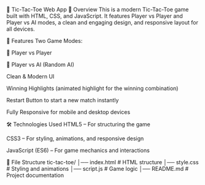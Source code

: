 🎯 Tic-Tac-Toe Web App
📌 Overview
This is a modern Tic-Tac-Toe game built with HTML, CSS, and JavaScript.
It features Player vs Player and Player vs AI modes, a clean and engaging design, and responsive layout for all devices.

🚀 Features
Two Game Modes:

👫 Player vs Player

🤖 Player vs AI (Random AI)

Clean & Modern UI

Winning Highlights (animated highlight for the winning combination)

Restart Button to start a new match instantly

Fully Responsive for mobile and desktop devices

🛠️ Technologies Used
HTML5 – For structuring the game

CSS3 – For styling, animations, and responsive design

JavaScript (ES6) – For game mechanics and interactions

📂 File Structure
tic-tac-toe/
│── index.html   # HTML structure
│── style.css    # Styling and animations
│── script.js    # Game logic
│── README.md    # Project documentation

